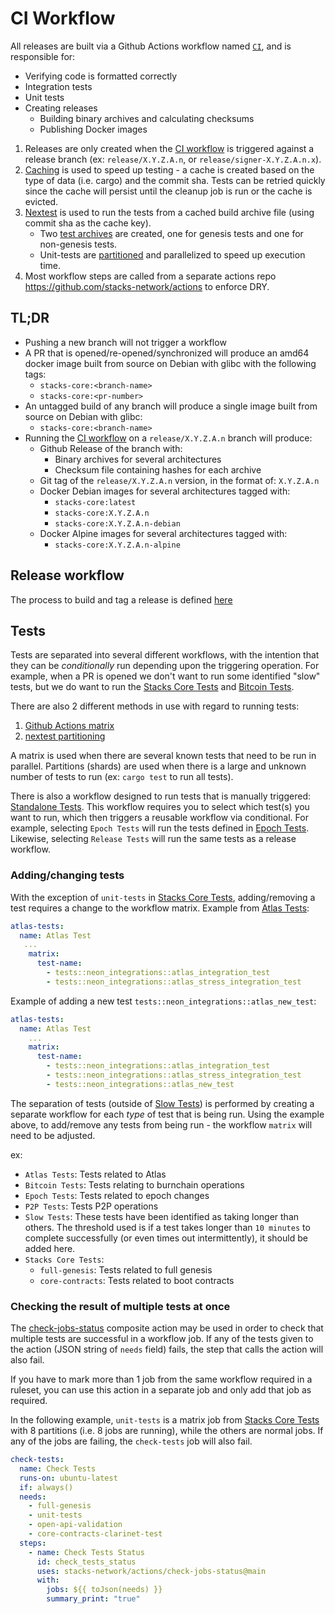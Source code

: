 # CI Workflow

All releases are built via a Github Actions workflow named [`CI`](../.github/workflows/ci.yml), and is responsible for:

- Verifying code is formatted correctly
- Integration tests
- Unit tests
- Creating releases
  - Building binary archives and calculating checksums
  - Publishing Docker images

1. Releases are only created when the [CI workflow](../.github/workflows/ci.yml) is triggered against a release branch (ex: `release/X.Y.Z.A.n`, or `release/signer-X.Y.Z.A.n.x`).
2. [Caching](https://docs.github.com/en/actions/using-workflows/caching-dependencies-to-speed-up-workflows) is used to speed up testing - a cache is created based on the type of data (i.e. cargo) and the commit sha.
   Tests can be retried quickly since the cache will persist until the cleanup job is run or the cache is evicted.
3. [Nextest](https://nexte.st/) is used to run the tests from a cached build archive file (using commit sha as the cache key).
   - Two [test archives](https://nexte.st/docs/ci-features/archiving/) are created, one for genesis tests and one for non-genesis tests.
   - Unit-tests are [partitioned](https://nexte.st/docs/ci-features/partitioning/) and parallelized to speed up execution time.
4. Most workflow steps are called from a separate actions repo <https://github.com/stacks-network/actions> to enforce DRY.

## TL;DR

- Pushing a new branch will not trigger a workflow
- A PR that is opened/re-opened/synchronized will produce an amd64 docker image built from source on Debian with glibc with the following tags:
  - `stacks-core:<branch-name>`
  - `stacks-core:<pr-number>`
- An untagged build of any branch will produce a single image built from source on Debian with glibc:
  - `stacks-core:<branch-name>`
- Running the [CI workflow](../.github/workflows/ci.yml) on a `release/X.Y.Z.A.n` branch will produce:
  - Github Release of the branch with:
    - Binary archives for several architectures
    - Checksum file containing hashes for each archive
  - Git tag of the `release/X.Y.Z.A.n` version, in the format of: `X.Y.Z.A.n`
  - Docker Debian images for several architectures tagged with:
    - `stacks-core:latest`
    - `stacks-core:X.Y.Z.A.n`
    - `stacks-core:X.Y.Z.A.n-debian`
  - Docker Alpine images for several architectures tagged with:
    - `stacks-core:X.Y.Z.A.n-alpine`

## Release workflow

The process to build and tag a release is defined [here](./release-process.md)

## Tests

Tests are separated into several different workflows, with the intention that they can be _conditionally_ run depending upon the triggering operation. For example, when a PR is opened we don't want to run some identified "slow" tests, but we do want to run the [Stacks Core Tests](../.github/workflows/stacks-core-tests.yml) and [Bitcoin Tests](../.github/workflows/bitcoin-tests.yml).

There are also 2 different methods in use with regard to running tests:

1. [Github Actions matrix](https://docs.github.com/en/actions/using-jobs/using-a-matrix-for-your-jobs)
2. [nextest partitioning](https://nexte.st/book/partitioning.html)

A matrix is used when there are several known tests that need to be run in parallel.
Partitions (shards) are used when there is a large and unknown number of tests to run (ex: `cargo test` to run all tests).

There is also a workflow designed to run tests that is manually triggered: [Standalone Tests](../.github/workflows/standalone-tests.yml).
This workflow requires you to select which test(s) you want to run, which then triggers a reusable workflow via conditional.
For example, selecting `Epoch Tests` will run the tests defined in [Epoch Tests](../.github/workflows/epoch-tests.yml).
Likewise, selecting `Release Tests` will run the same tests as a release workflow.

### Adding/changing tests

With the exception of `unit-tests` in [Stacks Core Tests](../.github/workflows/stacks-core-tests.yml), adding/removing a test requires a change to the workflow matrix. Example from [Atlas Tests](../.github/workflows/atlas-tests.yml):

```yaml
atlas-tests:
  name: Atlas Test
   ...
    matrix:
      test-name:
        - tests::neon_integrations::atlas_integration_test
        - tests::neon_integrations::atlas_stress_integration_test
```

Example of adding a new test `tests::neon_integrations::atlas_new_test`:

```yaml
atlas-tests:
  name: Atlas Test
    ...
    matrix:
      test-name:
        - tests::neon_integrations::atlas_integration_test
        - tests::neon_integrations::atlas_stress_integration_test
        - tests::neon_integrations::atlas_new_test
```

The separation of tests (outside of [Slow Tests](../.github/workflows/slow-tests.yml)) is performed by creating a separate workflow for each _type_ of test that is being run.
Using the example above, to add/remove any tests from being run - the workflow `matrix` will need to be adjusted.

ex:

- `Atlas Tests`: Tests related to Atlas
- `Bitcoin Tests`: Tests relating to burnchain operations
- `Epoch Tests`: Tests related to epoch changes
- `P2P Tests`: Tests P2P operations
- `Slow Tests`: These tests have been identified as taking longer than others. The threshold used is if a test takes longer than `10 minutes` to complete successfully (or even times out intermittently), it should be added here.
- `Stacks Core Tests`:
  - `full-genesis`: Tests related to full genesis
  - `core-contracts`: Tests related to boot contracts

### Checking the result of multiple tests at once

The [check-jobs-status](https://github.com/stacks-network/actions/tree/main/check-jobs-status) composite action may be used in order to check that multiple tests are successful in a workflow job.
If any of the tests given to the action (JSON string of `needs` field) fails, the step that calls the action will also fail.

If you have to mark more than 1 job from the same workflow required in a ruleset, you can use this action in a separate job and only add that job as required.

In the following example, `unit-tests` is a matrix job from [Stacks Core Tests](../.github/workflows/stacks-core-tests.yml) with 8 partitions (i.e. 8 jobs are running), while the others are normal jobs.
If any of the jobs are failing, the `check-tests` job will also fail.

```yaml
check-tests:
  name: Check Tests
  runs-on: ubuntu-latest
  if: always()
  needs:
    - full-genesis
    - unit-tests
    - open-api-validation
    - core-contracts-clarinet-test
  steps:
    - name: Check Tests Status
      id: check_tests_status
      uses: stacks-network/actions/check-jobs-status@main
      with:
        jobs: ${{ toJson(needs) }}
        summary_print: "true"
```
